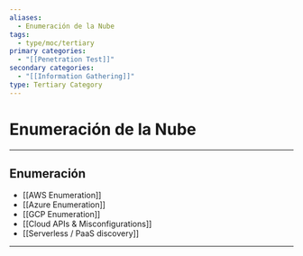 ```yaml
---
aliases:
  - Enumeración de la Nube
tags:
  - type/moc/tertiary
primary categories:
  - "[[Penetration Test]]"
secondary categories:
  - "[[Information Gathering]]"
type: Tertiary Category
---
```

# Enumeración de la Nube

***

## Enumeración

-  [[AWS Enumeration]]
-  [[Azure Enumeration]]
-  [[GCP Enumeration]]
- [[Cloud APIs & Misconfigurations]]
- [[Serverless / PaaS discovery]]


***
